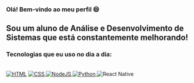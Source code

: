 ### Olá! Bem-vindo ao meu perfil 😄

## Sou um aluno de Análise e Desenvolvimento de Sistemas que está constantemente melhorando!

### Tecnologias que eu uso no dia a dia:

<div style="display:inline_block"><br/>
    <a href="https://github.com/PedroHJLima/TrabalhoPHP"><img align="center" alt="HTML" src="https://img.shields.io/badge/HTML5-E34F26?style=for-the-badge&logo=html5&logoColor=white" /></a>
    <a href="https://github.com/PedroHJLima/TrabalhoPHP"><img align="center" alt="CSS" src="https://img.shields.io/badge/CSS3-1572B6?style=for-the-badge&logo=css3&logoColor=white" /> </a>
    <a href="https://github.com/PedroHJLima/ApiRestBiblioteca"><img align="center" alt="NodeJS" src="https://img.shields.io/badge/Node.js-43853D?style=for-the-badge&logo=node.js&logoColor=white" /> </a>
    <a href= "https://github.com/PedroHJLima/Trabalho-Objeto"><img align="center" alt="Python" src="https://img.shields.io/badge/Python-14354C?style=for-the-badge&logo=python&logoColor=white" /> </a>
    <img align="center" alt="React Native" src="https://img.shields.io/badge/React_Native-20232A?style=for-the-badge&logo=react&logoColor=61DAFB" /> </a>
</div>
